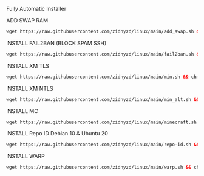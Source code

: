 Fully Automatic Installer

 ADD SWAP RAM
  ```html
 wget https://raw.githubusercontent.com/zidnyzd/linux/main/add_swap.sh && chmod +x add_swap.sh && ./add_swap.sh
 ```
 
 INSTALL FAIL2BAN (BLOCK SPAM SSH)
  ```html
 wget https://raw.githubusercontent.com/zidnyzd/linux/main/fail2ban.sh && chmod +x fail2ban.sh && ./fail2ban.sh
 ```

  INSTALL XM TLS
  ```html
 wget https://raw.githubusercontent.com/zidnyzd/linux/main/min.sh && chmod +x min.sh && ./min.sh
 ```

  INSTALL XM NTLS
  ```html
 wget https://raw.githubusercontent.com/zidnyzd/linux/main/min_alt.sh && chmod +x min_alt.sh && ./min_alt.sh
 ```

   INSTALL MC
  ```html
 wget https://raw.githubusercontent.com/zidnyzd/linux/main/minecraft.sh && chmod +x minecraft.sh && ./minecraft.sh
 ```

  INSTALL Repo ID Debian 10 & Ubuntu 20
  ```html
 wget https://raw.githubusercontent.com/zidnyzd/linux/main/repo-id.sh && chmod +x repo-id.sh && ./repo-id.sh
 ```

  INSTALL WARP
  ```html
 wget https://raw.githubusercontent.com/zidnyzd/linux/main/warp.sh && chmod +x warp.sh && ./warp.sh
 ```